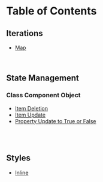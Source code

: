 # Table of Contents

## Iterations

- [Map](iteration__map.md)



<br>

## State Management

### Class Component Object

- [Item Deletion](state__item-deletion-on-class-component-state-object.md)
- [Item Update](state__item-update-on-class-component-state-object.md)
- [Property Update to True or False](state__property-update-to-true-or-false.md)

<br><br>

## Styles

- [Inline](style__inline.md)
